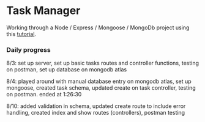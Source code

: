 # Task Manager 

Working through a Node / Express / Mongoose / MongoDb project using this [tutorial](https://www.youtube.com/watch?v=qwfE7fSVaZM).

### Daily progress

8/3: set up server, set up basic tasks routes and controller functions, testing on postman, set up database on mongodb atlas

8/4: played around with manual database entry on mongodb atlas, set up mongoose, created task schema, updated create on task controller, testing on postman. ended at 1:26:30 

8/10: added validation in schema, updated create route to include error handling, created index and show routes (controllers), postman testing